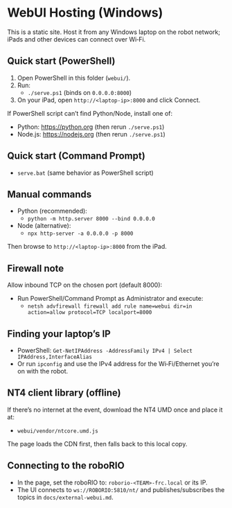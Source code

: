 # WebUI Hosting (Windows)

This is a static site. Host it from any Windows laptop on the robot network; iPads and other devices can connect over Wi‑Fi.

## Quick start (PowerShell)

1) Open PowerShell in this folder (`webui/`).
2) Run:
   - `./serve.ps1` (binds on `0.0.0.0:8000`)
3) On your iPad, open `http://<laptop-ip>:8000` and click Connect.

If PowerShell script can’t find Python/Node, install one of:
- Python: https://python.org (then rerun `./serve.ps1`)
- Node.js: https://nodejs.org (then rerun `./serve.ps1`)

## Quick start (Command Prompt)

- `serve.bat` (same behavior as PowerShell script)

## Manual commands

- Python (recommended):
  - `python -m http.server 8000 --bind 0.0.0.0`
- Node (alternative):
  - `npx http-server -a 0.0.0.0 -p 8000`

Then browse to `http://<laptop-ip>:8000` from the iPad.

## Firewall note

Allow inbound TCP on the chosen port (default 8000):
- Run PowerShell/Command Prompt as Administrator and execute:
  - `netsh advfirewall firewall add rule name=webui dir=in action=allow protocol=TCP localport=8000`

## Finding your laptop’s IP

- PowerShell: `Get-NetIPAddress -AddressFamily IPv4 | Select IPAddress,InterfaceAlias`
- Or run `ipconfig` and use the IPv4 address for the Wi‑Fi/Ethernet you’re on with the robot.

## NT4 client library (offline)

If there’s no internet at the event, download the NT4 UMD once and place it at:
- `webui/vendor/ntcore.umd.js`

The page loads the CDN first, then falls back to this local copy.

## Connecting to the roboRIO

- In the page, set the roboRIO to: `roborio-<TEAM>-frc.local` or its IP.
- The UI connects to `ws://ROBORIO:5810/nt/` and publishes/subscribes the topics in `docs/external-webui.md`.

